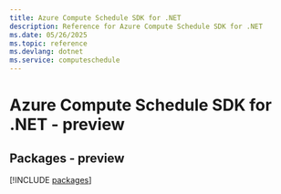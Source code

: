 ```yaml
---
title: Azure Compute Schedule SDK for .NET
description: Reference for Azure Compute Schedule SDK for .NET
ms.date: 05/26/2025
ms.topic: reference
ms.devlang: dotnet
ms.service: computeschedule
---
```

# Azure Compute Schedule SDK for .NET - preview
## Packages - preview
[!INCLUDE [packages](compute-schedule-index.md)]